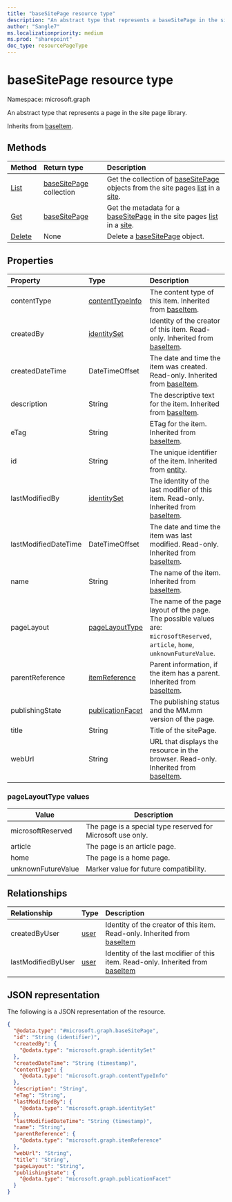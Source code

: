 ```yaml
---
title: "baseSitePage resource type"
description: "An abstract type that represents a baseSitePage in the site page library."
author: "Sangle7"
ms.localizationpriority: medium
ms.prod: "sharepoint"
doc_type: resourcePageType
---
```


# baseSitePage resource type

Namespace: microsoft.graph



An abstract type that represents a page in the site page library.

Inherits from [baseItem](../resources/baseitem.md).

## Methods

| Method                                               | Return type                                             | Description                                                                                  |
| :--------------------------------------------------- | :------------------------------------------------------ | :------------------------------------------------------------------------------------------- |
| [List](../api/basesitepage-list.md)     | [baseSitePage](../resources/basesitepage.md) collection | Get the collection of [baseSitePage](../resources/basesitepage.md) objects from the site pages [list](../resources/list.md) in a [site](../resources/site.md). |
| [Get](../api/basesitepage-get.md)       | [baseSitePage](../resources/basesitepage.md)                | Get the metadata for a [baseSitePage](../resources/basesitepage.md) in the site pages [list](../resources/list.md) in a [site](../resources/site.md).      |
| [Delete](../api/basesitepage-delete.md) | None                                                    | Delete a [baseSitePage](../resources/basesitepage.md) object.                               |

## Properties

| Property             | Type                                                                 | Description                                                                                                                     |
| :------------------- | :------------------------------------------------------------------- | :------------------------------------------------------------------------------------------------------------------------------ |
| contentType          | [contentTypeInfo](../resources/contentTypeInfo.md)                   | The content type of this item. Inherited from [baseItem](../resources/baseitem.md).                                                                            |
| createdBy            | [identitySet](../resources/identityset.md)                           |  Identity of the creator of this item. Read-only. Inherited from [baseItem](../resources/baseitem.md).                                                                            |
| createdDateTime      | DateTimeOffset                                                       | The date and time the item was created. Read-only. Inherited from [baseItem](../resources/baseitem.md).                                                                            |
| description          | String                                                               | The descriptive text for the item. Inherited from [baseItem](../resources/baseitem.md).                                                                            |
| eTag                 | String                                                               | ETag for the item. Inherited from [baseItem](../resources/baseitem.md).                                                                            |
| id                   | String                                                               | The unique identifier of the item. Inherited from [entity](../resources/entity.md).                                                                                |
| lastModifiedBy       | [identitySet](../resources/identityset.md)                           | The identity of the last modifier of this item. Read-only. Inherited from [baseItem](../resources/baseitem.md).                                                                            |
| lastModifiedDateTime | DateTimeOffset                                                       | The date and time the item was last modified. Read-only. Inherited from [baseItem](../resources/baseitem.md).                                                                            |
| name                 | String                                                               | The name of the item. Inherited from [baseItem](../resources/baseitem.md).    |
| pageLayout           | [pageLayoutType](../resources/basesitepage.md#pagelayouttype-values) | The name of the page layout of the page. The possible values are: `microsoftReserved`, `article`, `home`, `unknownFutureValue`. |
| parentReference      | [itemReference](../resources/itemreference.md)                       | Parent information, if the item has a parent. Inherited from [baseItem](../resources/baseitem.md).                                                                            |
| publishingState      | [publicationFacet](../resources/publicationfacet.md)                 | The publishing status and the MM.mm version of the page.                                                                        |
| title                | String                                                               | Title of the sitePage.                                                                                                          |
| webUrl               | String                                                               | URL that displays the resource in the browser. Read-only. Inherited from [baseItem](../resources/baseitem.md).                                                                            |

### pageLayoutType values

| Value              | Description                                                     |
| ------------------ | --------------------------------------------------------------- |
| microsoftReserved  | The page is a special type reserved for Microsoft use only.     |
| article            | The page is an article page.                                    |
| home               | The page is a home page.                                        |
| unknownFutureValue | Marker value for future compatibility.                          |

## Relationships

| Relationship       | Type                         | Description                                                                                                |
| :----------------- | :--------------------------- | :--------------------------------------------------------------------------------------------------------- |
| createdByUser      | [user](../resources/user.md) | Identity of the creator of this item. Read-only. Inherited from [baseItem](../resources/baseitem.md)       |
| lastModifiedByUser | [user](../resources/user.md) | Identity of the last modifier of this item. Read-only. Inherited from [baseItem](../resources/baseitem.md) |

## JSON representation

The following is a JSON representation of the resource.

<!-- {
  "blockType": "resource",
  "keyProperty": "id",
  "@odata.type": "microsoft.graph.baseSitePage",
  "baseType": "microsoft.graph.baseItem",
  "openType": true
}
-->

```json
{
  "@odata.type": "#microsoft.graph.baseSitePage",
  "id": "String (identifier)",
  "createdBy": {
    "@odata.type": "microsoft.graph.identitySet"
  },
  "createdDateTime": "String (timestamp)",
  "contentType": {
    "@odata.type": "microsoft.graph.contentTypeInfo"
  },
  "description": "String",
  "eTag": "String",
  "lastModifiedBy": {
    "@odata.type": "microsoft.graph.identitySet"
  },
  "lastModifiedDateTime": "String (timestamp)",
  "name": "String",
  "parentReference": {
    "@odata.type": "microsoft.graph.itemReference"
  },
  "webUrl": "String",
  "title": "String",
  "pageLayout": "String",
  "publishingState": {
    "@odata.type": "microsoft.graph.publicationFacet"
  }
}
```
